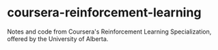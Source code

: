 # coursera-reinforcement-learning
Notes and code from Coursera's Reinforcement Learning Specialization, offered by the University of Alberta.
